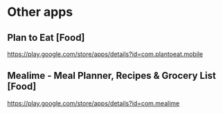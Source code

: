 # Other apps

## Plan to Eat [Food]
https://play.google.com/store/apps/details?id=com.plantoeat.mobile

## Mealime - Meal Planner, Recipes & Grocery List [Food]
https://play.google.com/store/apps/details?id=com.mealime

